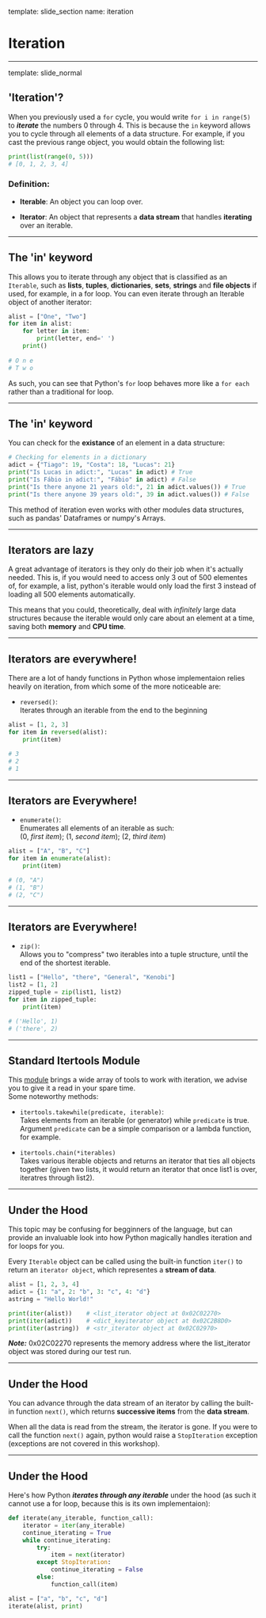 template: slide_section
name: iteration
# Iteration

---

template: slide_normal
## 'Iteration'?

When you previously used a `for` cycle, you would write `for i in range(5)` to ***iterate*** the numbers 0 through 4. This is because the `in` keyword allows you to cycle through all elements of a data structure. For example, if you cast the previous range object, you would obtain the following list:

```python
print(list(range(0, 5)))
# [0, 1, 2, 3, 4]
```

### Definition:

- **Iterable**: An object you can loop over.

- **Iterator**: An object that represents a **data stream** that handles **iterating** over an iterable.

---

## The 'in' keyword

This allows you to iterate through any object that is classified as an `Iterable`, such as **lists**, **tuples**, **dictionaries**, **sets**, **strings** and **file objects** if used, for example, in a for loop. You can even iterate through an Iterable object of another iterator:

```python
alist = ["One", "Two"]
for item in alist:
    for letter in item:
        print(letter, end=' ')
    print()
 
# O n e
# T w o
```

As such, you can see that Python's `for` loop behaves more like a `for each` rather than a traditional for loop. 

---

## The 'in' keyword

You can check for the **existance** of an element in a data structure:

```python
# Checking for elements in a dictionary
adict = {"Tiago": 19, "Costa": 18, "Lucas": 21}
print("Is Lucas in adict:", "Lucas" in adict) # True
print("Is Fábio in adict:", "Fábio" in adict) # False
print("Is there anyone 21 years old:", 21 in adict.values()) # True
print("Is there anyone 39 years old:", 39 in adict.values()) # False
```

This method of iteration even works with other modules data structures, such as pandas' Dataframes or numpy's Arrays.

---

## Iterators are lazy

A great advantage of iterators is they only do their job when it's actually needed. This is, if you would need to access only 3 out of 500 elementes of, for example, a list, python's iterable would only load the first 3 instead of loading all 500 elements automatically.

 This means that you could, theoretically, deal with *infinitely* large data structures because the iterable would only care about an element at a time, saving both **memory** and **CPU time**.

---

## Iterators are everywhere!

There are a lot of handy functions in Python whose implementaion relies heavily on iteration, from which some of the more noticeable are:

- `reversed()`:  
Iterates through an iterable from the end to the beginning

```python
alist = [1, 2, 3]
for item in reversed(alist):
    print(item)

# 3
# 2
# 1
```

---

## Iterators are Everywhere!

- `enumerate()`:  
Enumerates all elements of an iterable as such:  
(0, *first item*); (1, *second item*); (2, *third item*)

```python
alist = ["A", "B", "C"]
for item in enumerate(alist):
    print(item)

# (0, "A")
# (1, "B")
# (2, "C")
```

---

## Iterators are Everywhere!

- `zip()`:  
Allows you to "compress" two iterables into a tuple structure, until the end of the shortest iterable.

```python
list1 = ["Hello", "there", "General", "Kenobi"]
list2 = [1, 2]
zipped_tuple = zip(list1, list2)
for item in zipped_tuple:
    print(item)

# ('Hello', 1)
# ('there', 2)
```

---

## Standard Itertools Module

This [module](https://docs.python.org/3/library/itertools.html) brings a wide array of tools to work with iteration, we advise you to give it a read in your spare time.  
Some noteworthy methods:

- `itertools.takewhile(predicate, iterable)`:  
Takes elements from an iterable (or generator) while `predicate` is true.  
Argument `predicate` can be a simple comparison or a lambda function, for example.

- `itertools.chain(*iterables)`  
Takes various iterable objects and returns an iterator that ties all objects together (given two lists, it would return an iterator that once list1 is over, iteratres through list2).

---

## Under the Hood

This topic may be confusing for begginners of the language, but can provide an invaluable look into how Python magically handles iteration and for loops for you.

Every `Iterable` object can be called using the built-in function `iter()` to return an `iterator object`, which representes a **stream of data**.

```python
alist = [1, 2, 3, 4]
adict = {1: "a", 2: "b", 3: "c", 4: "d"}
astring = "Hello World!"

print(iter(alist))    # <list_iterator object at 0x02C02270>
print(iter(adict))    # <dict_keyiterator object at 0x02C2B8D0>
print(iter(astring))  # <str_iterator object at 0x02C02970>
```
***Note:*** 0x02C02270 represents the memory address where the list_iterator object was stored during our test run.

---

## Under the Hood

You can advance through the data stream of an iterator by calling the built-in function `next()`, which returns **successive items** from the **data stream**.

When all the data is read from the stream, the iterator is gone. If you were to call the function `next()` again, python would raise a `StopIteration` exception (exceptions are not covered in this workshop).

---

## Under the Hood

Here's how Python ***iterates through any iterable*** under the hood (as such it cannot use a for loop, because this is its own implementaion):

```python
def iterate(any_iterable, function_call):
    iterator = iter(any_iterable)
    continue_iterating = True
    while continue_iterating:
        try:
            item = next(iterator)
        except StopIteration:
            continue_iterating = False
        else:
            function_call(item)

alist = ["a", "b", "c", "d"]
iterate(alist, print)
```
